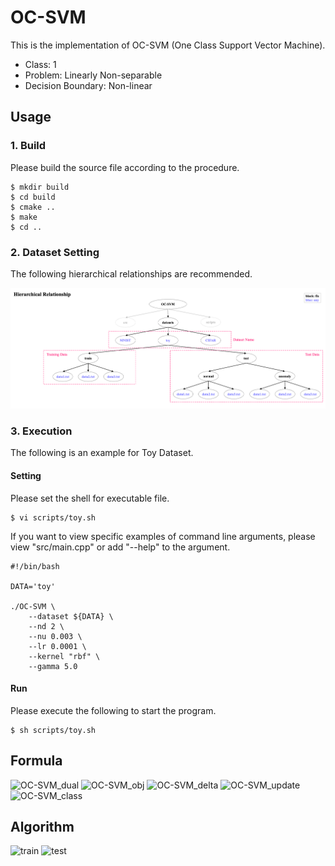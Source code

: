# OC-SVM

This is the implementation of OC-SVM (One Class Support Vector Machine).

- Class: 1
- Problem: Linearly Non-separable
- Decision Boundary: Non-linear

## Usage

### 1. Build
Please build the source file according to the procedure.
~~~
$ mkdir build
$ cd build
$ cmake ..
$ make
$ cd ..
~~~

### 2. Dataset Setting

The following hierarchical relationships are recommended.

![OC-SVM_dataset](datasets/dataset.png)

### 3. Execution

The following is an example for Toy Dataset.

#### Setting
Please set the shell for executable file.
~~~
$ vi scripts/toy.sh
~~~
If you want to view specific examples of command line arguments, please view "src/main.cpp" or add "--help" to the argument.
~~~
#!/bin/bash

DATA='toy'

./OC-SVM \
    --dataset ${DATA} \
    --nd 2 \
    --nu 0.003 \
    --lr 0.0001 \
    --kernel "rbf" \
    --gamma 5.0
~~~

#### Run
Please execute the following to start the program.
~~~
$ sh scripts/toy.sh
~~~

## Formula

![OC-SVM_dual](https://user-images.githubusercontent.com/56967584/130268146-fd64d0e5-b781-4608-90a1-189ce9ed5173.png)
![OC-SVM_obj](https://user-images.githubusercontent.com/56967584/130268158-5ac93d71-f411-4aaf-9cb2-3a1dc7946fcd.png)
![OC-SVM_delta](https://user-images.githubusercontent.com/56967584/130268164-ac64cc50-8b9a-4b9b-aa7e-7dd38944743a.png)
![OC-SVM_update](https://user-images.githubusercontent.com/56967584/130268171-1bd89384-8455-4911-b07c-ec4ef59d7d65.png)
![OC-SVM_class](https://user-images.githubusercontent.com/56967584/130281929-03183e83-8c33-43a7-ae89-8bcbeb6b38cb.png)


## Algorithm
![train](https://user-images.githubusercontent.com/56967584/130328121-950bbb53-835e-4757-8db6-c1acef1998d4.png)
![test](https://user-images.githubusercontent.com/56967584/130328123-beac0ce3-50ed-4ca0-8a44-234c35ce5af9.png)
